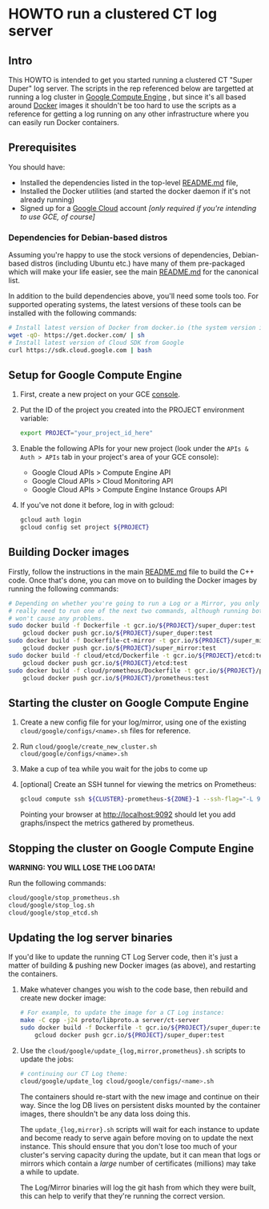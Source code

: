 # HOWTO run a clustered CT log server

## Intro
This HOWTO is intended to get you started running a clustered CT "Super Duper" log server.
The scripts in the rep referenced below are targetted at running a log cluster in [Google Compute Engine](https://cloud.google.com)
, but since it's all based around [Docker](https://docker.io) images it shouldn't be too hard to use the scripts as a reference for getting a log running on any other infrastructure where you can easily run Docker containers.


## Prerequisites
You should have:
* Installed the dependencies listed in the top-level 
  [README.md](https://github.com/google/certificate-transparency/README.md) file,
* Installed the Docker utilities (and started the docker daemon if it's not
  already running)
* Signed up for a [Google Cloud](https://cloud.google.com) account _[only
  required if you're intending to use GCE, of course]_

### Dependencies for Debian-based distros
Assuming you're happy to use the stock versions of dependencies, Debian-based
distros (including Ubuntu etc.) have many of them pre-packaged which will
make your life easier, see the main
[README.md](https://github.com/google/certificate-transparency/README.md) for
the canonical list.

In addition to the build dependencies above, you'll need some tools too.
For supported operating systems, the latest versions of these tools can be
installed with the following commands:
```bash
# Install latest version of Docker from docker.io (the system version is very old):
wget -qO- https://get.docker.com/ | sh
# Install latest version of Cloud SDK from Google
curl https://sdk.cloud.google.com | bash
```

## Setup for Google Compute Engine
1. First, create a new project on your GCE [console](https://console.developers.google.com).
1. Put the ID of the project you created into the PROJECT environment variable:
   ```bash
   export PROJECT="your_project_id_here"
   ```
   
1. Enable the following APIs for your new project (look under the `APIs & Auth > APIs` tab in your project's area of your GCE console):
   * Google Cloud APIs > Compute Engine API
   * Google Cloud APIs > Cloud Monitoring API
   * Google Cloud APIs > Compute Engine Instance Groups API
   
1. If you've not done it before, log in with gcloud:
   ```bash
   gcloud auth login
   gcloud config set project ${PROJECT}
   ```
   
## Building Docker images
  Firstly, follow the instructions in the main 
  [README.md](https://github.com/google/certificate-transparency/README.md)
  file to build the C++ code.
  Once that's done, you can move on to building the Docker images by running
  the following commands:

   ```bash
   # Depending on whether you're going to run a Log or a Mirror, you only
   # really need to run one of the next two commands, although running both
   # won't cause any problems.
   sudo docker build -f Dockerfile -t gcr.io/${PROJECT}/super_duper:test . &&
       gcloud docker push gcr.io/${PROJECT}/super_duper:test
   sudo docker build -f Dockerfile-ct-mirror -t gcr.io/${PROJECT}/super_mirror:test . &&
       gcloud docker push gcr.io/${PROJECT}/super_mirror:test
   sudo docker build -f cloud/etcd/Dockerfile -t gcr.io/${PROJECT}/etcd:test . &&
       gcloud docker push gcr.io/${PROJECT}/etcd:test
   sudo docker build -f cloud/prometheus/Dockerfile -t gcr.io/${PROJECT}/prometheus:test . &&
       gcloud docker push gcr.io/${PROJECT}/prometheus:test
   ```

## Starting the cluster on Google Compute Engine
1. Create a new config file for your log/mirror, using one of the existing 
   `cloud/google/configs/<name>.sh` files for reference.
1. Run `cloud/google/create_new_cluster.sh cloud/google/configs/<name>.sh`
1. Make a cup of tea while you wait for the jobs to come up
1. [optional] Create an SSH tunnel for viewing the metrics on Prometheus:
   ```bash
   gcloud compute ssh ${CLUSTER}-prometheus-${ZONE}-1 --ssh-flag="-L 9092:localhost:9090"
   ```
   
   Pointing your browser at [http://localhost:9092](http://localhost:9092)
   should let you add graphs/inspect the metrics gathered by prometheus.


## Stopping the cluster on Google Compute Engine
**WARNING: YOU WILL LOSE THE LOG DATA!**

Run the following commands:
   ```bash
   cloud/google/stop_prometheus.sh
   cloud/google/stop_log.sh
   cloud/google/stop_etcd.sh
   ```

## Updating the log server binaries
If you'd like to update the running CT Log Server code, then it's just a
matter of building & pushing new Docker images (as above), and restarting the
containers.

1. Make whatever changes you wish to the code base, then rebuild and create
   new docker image:
   ```bash
   # For example, to update the image for a CT Log instance:
   make -C cpp -j24 proto/libproto.a server/ct-server 
   sudo docker build -f Dockerfile -t gcr.io/${PROJECT}/super_duper:test . &&
       gcloud docker push gcr.io/${PROJECT}/super_duper:test
   ```
   
1. Use the `cloud/google/update_{log,mirror,prometheus}.sh` scripts to update the jobs:
   ```bash
   # continuing our CT Log theme:
   cloud/google/update_log cloud/google/configs/<name>.sh
   ```

   The containers should re-start with the new image and continue on their way.
   Since the log DB lives on persistent disks mounted by the container images,
   there shouldn't be any data loss doing this.

   The `update_{log,mirror}.sh` scripts will wait for each instance to update
   and become ready to serve again before moving on to update the next
   instance.  This should ensure that you don't lose too much of your cluster's
   serving capacity during the update, but it can mean that logs or mirrors
   which contain a _large_ number of certificates (millions) may take a while
   to update.

   The Log/Mirror binaries will log the git hash from which they were built,
   this can help to verify that they're running the correct version.
